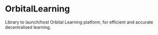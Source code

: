 # OrbitalLearning
Library to launch/host Orbital Learning platform, for efficient and accurate decentralised learning.
